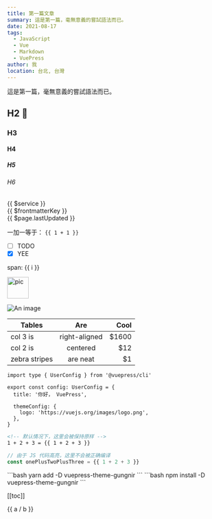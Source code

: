 ```yaml
---
title: 第一篇文章
summary: 這是第一篇，毫無意義的嘗試語法而已。
date: 2021-08-17
tags: 
  - JavaScript
  - Vue
  - Markdown
  - VuePress
author: 我
location: 台北, 台灣
---
```


這是第一篇，毫無意義的嘗試語法而已。

## H2 :tada:
### H3
#### H4
##### H5
###### H6


<div>{{ $service }}</div>
<div>{{ $frontmatterKey }}</div>
<div>{{ $page.lastUpdated }}</div>


<!-- 这是默认主题内置的 `<Badge />` 组件 <Badge text="演示" /> -->

一加一等于： `{{ 1 + 1 }}`

- [ ] TODO
- [x] YEE

<span v-for="i in 3"> span: {{ i }} </span>

<img :src="$withBase('/images/pic.png')" alt="pic" width="50" data-action="zoom" />

![An image](@/images/pic.png)

| Tables        | Are           | Cool  |
| ------------- |:-------------:| -----:|
| col 3 is      | right-aligned | $1600 |
| col 2 is      | centered      |   $12 |
| zebra stripes | are neat      |    $1 |




```ts{1,6-8}
import type { UserConfig } from '@vuepress/cli'

export const config: UserConfig = {
  title: '你好， VuePress',

  themeConfig: {
    logo: 'https://vuejs.org/images/logo.png',
  },
}
```


```md
<!-- 默认情况下，这里会被保持原样 -->
1 + 2 + 3 = {{ 1 + 2 + 3 }}
```


```js
// 由于 JS 代码高亮，这里不会被正确编译
const onePlusTwoPlusThree = {{ 1 + 2 + 3 }}
```

<code-group>
<code-block title="YARN" active>
```bash
yarn add -D vuepress-theme-gungnir
```
</code-block>

<code-block title="NPM">
```bash
npm install -D vuepress-theme-gungnir
```
</code-block>
</code-group>

<!-- <div>{{ $site }}</div>
<div>{{ $page }}</div>
<div>{{ $frontmatter }}</div> -->
[[toc]]

<div @click="onClick">
  {{ a / b }}
</div>



<script>
export default {
  data() {
    return {
      a: 1,
      b: 100,
    }
  },
  methods: {
    onClick() {
      this.a++;
      console.log('click')
    }
  }
}

</script>